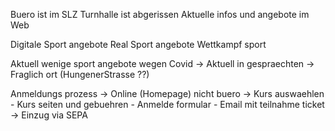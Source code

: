 Buero ist im SLZ
Turnhalle ist abgerissen
Aktuelle infos und angebote im Web

Digitale Sport angebote
Real Sport angebote
Wettkampf sport

Aktuell wenige sport angebote wegen Covid
-> Aktuell in gespraechten
-> Fraglich ort (HungenerStrasse ??)



Anmeldungs prozess
-> Online (Homepage) nicht buero
-> Kurs auswaehlen
	- Kurs seiten und gebuehren
	- Anmelde formular
	- Email mit teilnahme ticket
-> Einzug via SEPA

